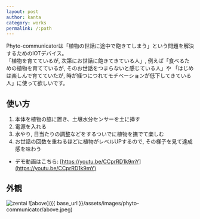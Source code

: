 ```yaml
---
layout: post
author: kanta
category: works
permalink: /:path
---
```

Phyto-communicatorは「植物の世話に途中で飽きてしまう」という問題を解決するためのIOTデバイス。  
「植物を育てているが, 次第にお世話に飽きてきている人」, 例えば「食ベるための植物を育てているが, そのお世話をつまらないと感じている人」や
「はじめは楽しんで育てていたが, 時が経つにつれてモチベーションが低下してきている人」に使って欲しいです。

## 使い方
1. 本体を植物の脇に置き、土壌水分センサーを土に挿す
2. 電源を入れる
3. 水やり, 日当たりの調整などをするついでに植物を撫でて楽しむ
4. お世話の回数を重ねるほどに植物がレベルUPするので, その様子を見て達成感を味わう    
* デモ動画はこちら: [https://youtu.be/CCprRD1k9mY](https://youtu.be/CCprRD1k9mY)

## 外観
![zentai](/neginex/assets/images/phyto-communicator/zentai.png)
![above]({{ base_url }}/assets/images/phyto-communicator/above.jpeg)